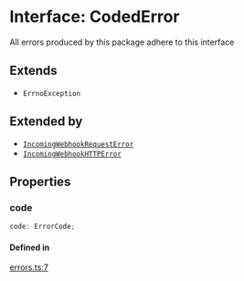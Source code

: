 # Interface: CodedError

All errors produced by this package adhere to this interface

## Extends

- `ErrnoException`

## Extended by

- [`IncomingWebhookRequestError`](IncomingWebhookRequestError.md)
- [`IncomingWebhookHTTPError`](IncomingWebhookHTTPError.md)

## Properties

### code

```ts
code: ErrorCode;
```

#### Defined in

[errors.ts:7](https://github.com/slackapi/node-slack-sdk/blob/7b348598b763c2b7545d1042b5f0429775cfa62c/packages/webhook/src/errors.ts#L7)
